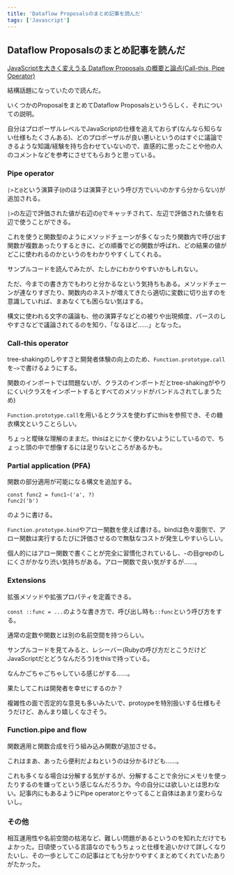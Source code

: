 ```yaml
---
title: 'Dataflow Proposalsのまとめ記事を読んだ'
tags: ['Javascript']
---
```


## Dataflow Proposalsのまとめ記事を読んだ

[JavaScriptを大きく変えうる Dataflow Proposals の概要と論点\(Call\-this, Pipe Operator\)](https://zenn.dev/yuku/articles/b169ac62ac3271)

結構話題になっていたので読んだ。

いくつかのProposalをまとめてDataflow Proposalsというらしく、それについての説明。

自分はプロポーザルレベルでJavaScriptの仕様を追えておらず(なんなら知らない仕様もたくさんある)、どのプロポーザルが良い悪いというのはすぐに議論できるような知識/経験を持ち合わせていないので、直感的に思ったことや他の人のコメントなどを参考にさせてもらおうと思っている。

### Pipe operator

`|>`と`@`という演算子(`@`のほうは演算子という呼び方でいいのかすら分からない)が追加される。

`|>`の左辺で評価された値が右辺の`@`でキャッチされて、左辺で評価された値を右辺で使うことができる。

これを使うと関数型のようにメソッドチェーンが多くなったり関数内で呼び出す関数が複数あったりするときに、どの順番でどの関数が呼ばれ、どの結果の値がどこに使われるのかというのをわかりやすくしてくれる。

サンプルコードを読んでみたが、たしかにわかりやすいかもしれない。

ただ、今までの書き方でもわりと分かるなという気持ちもある。メソッドチェーンが連なりすぎたり、関数内のネストが増えてきたら適切に変数に切り出すのを意識していれば、まあなくても困らない気はする。

構文に使われる文字の議論も、他の演算子などとの被りや出現頻度、パースのしやすさなどで議論されてるのを知り、「なるほど……」となった。

### Call-this operator

tree-shakingのしやすさと開発者体験の向上のため、`Function.prototype.call`を`~>`で書けるようにする。

関数のインポートでは問題ないが、クラスのインポートだとtree-shakingがやりにくい(クラスをインポートするとすべてのメソッドがバンドルされてしまうため)

`Function.prototype.call`を用いるとクラスを使わずにthisを参照でき、その糖衣構文ということらしい。

ちょっと曖昧な理解のままだ。thisはとにかく使わないようにしているので、ちょっと頭の中で想像するには足りないところがあるかも。

### Partial application (PFA)

関数の部分適用が可能になる構文を追加する。

```
const func2 = func1~('a', ?)
func2('b')
```

のように書ける。

`Function.prototype.bind`やアロー関数を使えば書ける。bindは色々面倒で、アロー関数は実行するたびに評価させるので無駄なコストが発生しやすいらしい。

個人的にはアロー関数で書くことが完全に習慣化されているし、`~`の目grepのしにくさがかなり渋い気持ちがある。アロー関数で良い気がするが……。

### Extensions

拡張メソッドや拡張プロパティを定義できる。

`const ::func = ...`のような書き方で、呼び出し時も`::func`という呼び方をする。

通常の定数や関数とは別の名前空間を持つらしい。

サンプルコードを見てみると、レシーバー(Rubyの呼び方だとこうだけどJavaScriptだとどうなんだろう)をthisで持っている。

なんかごちゃごちゃしている感じがする……。

果たしてこれは開発者を幸せにするのか？

複雑性の面で否定的な意見も多いみたいで、protoypeを特別扱いする仕様もそうだけど、あんまり嬉しくなさそう。

### Function.pipe and flow

関数適用と関数合成を行う組み込み関数が追加させる。

これはまあ、あったら便利だよねというのは分かるけども……。

これも多くなる場合は分解する気がするが、分解することで余分にメモリを使ったりするのを嫌ってという感じなんだろうか。今の自分には欲しいとは思わない。記事内にもあるようにPipe operatorとやってること自体はあまり変わらないし。

### その他

相互運用性や名前空間の枯渇など、難しい問題があるというのを知れただけでもよかった。日頃使っている言語なのでもうちょっと仕様を追いかけて詳しくなりたいし、その一歩としてこの記事はとても分かりやすくまとめてくれていたありがたかった。
